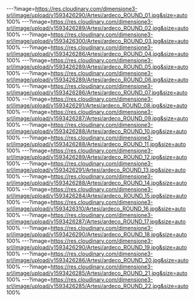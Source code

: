 ---?image=https://res.cloudinary.com/dimensione3-srl/image/upload/v1593426290/Artesi/ardeco_ROUND_01.jpg&size=auto 100%
---?image=https://res.cloudinary.com/dimensione3-srl/image/upload/v1593426289/Artesi/ardeco_ROUND_02.jpg&size=auto 100%
---?image=https://res.cloudinary.com/dimensione3-srl/image/upload/v1593426300/Artesi/ardeco_ROUND_03.jpg&size=auto 100%
---?image=https://res.cloudinary.com/dimensione3-srl/image/upload/v1593426286/Artesi/ardeco_ROUND_04.jpg&size=auto 100%
---?image=https://res.cloudinary.com/dimensione3-srl/image/upload/v1593426289/Artesi/ardeco_ROUND_05.jpg&size=auto 100%
---?image=https://res.cloudinary.com/dimensione3-srl/image/upload/v1593426289/Artesi/ardeco_ROUND_06.jpg&size=auto 100%
---?image=https://res.cloudinary.com/dimensione3-srl/image/upload/v1593426286/Artesi/ardeco_ROUND_07.jpg&size=auto 100%
---?image=https://res.cloudinary.com/dimensione3-srl/image/upload/v1593426291/Artesi/ardeco_ROUND_08.jpg&size=auto 100%
---?image=https://res.cloudinary.com/dimensione3-srl/image/upload/v1593426287/Artesi/ardeco_ROUND_09.jpg&size=auto 100%
---?image=https://res.cloudinary.com/dimensione3-srl/image/upload/v1593426288/Artesi/ardeco_ROUND_10.jpg&size=auto 100%
---?image=https://res.cloudinary.com/dimensione3-srl/image/upload/v1593426288/Artesi/ardeco_ROUND_11.jpg&size=auto 100%
---?image=https://res.cloudinary.com/dimensione3-srl/image/upload/v1593426289/Artesi/ardeco_ROUND_12.jpg&size=auto 100%
---?image=https://res.cloudinary.com/dimensione3-srl/image/upload/v1593426291/Artesi/ardeco_ROUND_13.jpg&size=auto 100%
---?image=https://res.cloudinary.com/dimensione3-srl/image/upload/v1593426288/Artesi/ardeco_ROUND_14.jpg&size=auto 100%
---?image=https://res.cloudinary.com/dimensione3-srl/image/upload/v1593426284/Artesi/ardeco_ROUND_15.jpg&size=auto 100%
---?image=https://res.cloudinary.com/dimensione3-srl/image/upload/v1593426310/Artesi/ardeco_ROUND_16.jpg&size=auto 100%
---?image=https://res.cloudinary.com/dimensione3-srl/image/upload/v1593426287/Artesi/ardeco_ROUND_17.jpg&size=auto 100%
---?image=https://res.cloudinary.com/dimensione3-srl/image/upload/v1593426290/Artesi/ardeco_ROUND_18.jpg&size=auto 100%
---?image=https://res.cloudinary.com/dimensione3-srl/image/upload/v1593426290/Artesi/ardeco_ROUND_19.jpg&size=auto 100%
---?image=https://res.cloudinary.com/dimensione3-srl/image/upload/v1593426286/Artesi/ardeco_ROUND_20.jpg&size=auto 100%
---?image=https://res.cloudinary.com/dimensione3-srl/image/upload/v1593426285/Artesi/ardeco_ROUND_21.jpg&size=auto 100%
---?image=https://res.cloudinary.com/dimensione3-srl/image/upload/v1593426285/Artesi/ardeco_ROUND_22.jpg&size=auto 100%